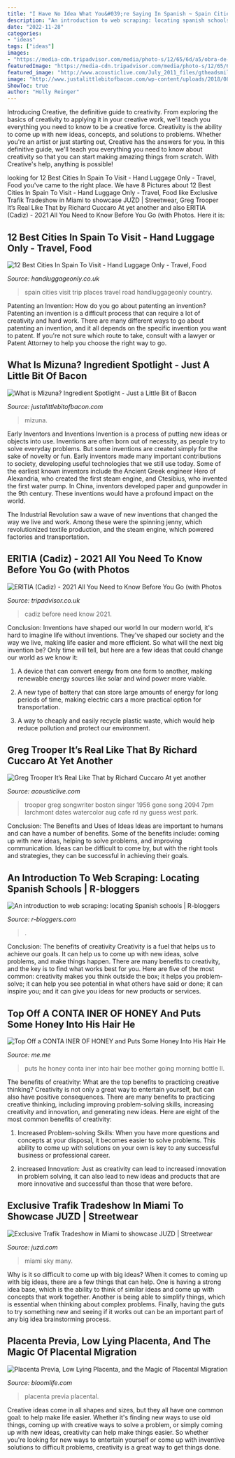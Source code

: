 ```yaml
---
title: "I Have No Idea What You&#039;re Saying In Spanish ~ Spain Cities Visit Trip Places Travel Road Handluggageonly Country"
description: "An introduction to web scraping: locating spanish schools"
date: "2022-11-28"
categories:
- "ideas"
tags: ["ideas"]
images:
- "https://media-cdn.tripadvisor.com/media/photo-s/12/65/6d/a5/obra-de-pintura.jpg"
featuredImage: "https://media-cdn.tripadvisor.com/media/photo-s/12/65/6d/a5/obra-de-pintura.jpg"
featured_image: "http://www.acousticlive.com/July_2011_files/gtheadsmileclr.jpg"
image: "http://www.justalittlebitofbacon.com/wp-content/uploads/2018/08/mizuna-for-facebook.jpg"
ShowToc: true
author: "Holly Reinger"
---
```



Introducing Creative, the definitive guide to creativity. From exploring the basics of creativity to applying it in your creative work, we'll teach you everything you need to know to be a creative force.
Creativity is the ability to come up with new ideas, concepts, and solutions to problems. Whether you're an artist or just starting out, Creative has the answers for you. In this definitive guide, we'll teach you everything you need to know about creativity so that you can start making amazing things from scratch. With Creative's help, anything is possible!

	

		
looking for 12 Best Cities In Spain To Visit - Hand Luggage Only - Travel, Food you've came to the right place. We have 8 Pictures about 12 Best Cities In Spain To Visit - Hand Luggage Only - Travel, Food like Exclusive Trafik Tradeshow in Miami to showcase JUZD | Streetwear, Greg Trooper It’s Real Like That by Richard Cuccaro At yet another and also ERITIA (Cadiz) - 2021 All You Need to Know Before You Go (with Photos. Here it is:
		
    
## 12 Best Cities In Spain To Visit - Hand Luggage Only - Travel, Food

<img loading=lazy src="https://nvl1gttni2-flywheel.netdna-ssl.com/wp-content/uploads/2014/05/HandLuggageOnly-6.jpg" onerror="this.onerror=null;this.src='https://tse2.mm.bing.net/th?id=OIP.X4jEWKTTQjshSNMD0XDCrwHaLH&amp;pid=15.1';" alt="12 Best Cities In Spain To Visit - Hand Luggage Only - Travel, Food">

_Source: handluggageonly.co.uk_

>spain cities visit trip places travel road handluggageonly country. 

	

Patenting an Invention: How do you go about patenting an invention?
Patenting an invention is a difficult process that can require a lot of creativity and hard work. There are many different ways to go about patenting an invention, and it all depends on the specific invention you want to patent. If you're not sure which route to take, consult with a lawyer or Patent Attorney to help you choose the right way to go.

    
## What Is Mizuna? Ingredient Spotlight - Just A Little Bit Of Bacon

<img loading=lazy src="http://www.justalittlebitofbacon.com/wp-content/uploads/2018/08/mizuna-for-facebook.jpg" onerror="this.onerror=null;this.src='https://tse2.mm.bing.net/th?id=OIP.mgZVedMnkB1T0HpnQNSv-gHaD4&amp;pid=15.1';" alt="What is Mizuna? Ingredient Spotlight - Just a Little Bit of Bacon">

_Source: justalittlebitofbacon.com_

>mizuna. 

	

Early Inventors and Inventions
Invention is a process of putting new ideas or objects into use. Inventions are often born out of necessity, as people try to solve everyday problems. But some inventions are created simply for the sake of novelty or fun. Early inventors made many important contributions to society, developing useful technologies that we still use today.
Some of the earliest known inventors include the Ancient Greek engineer Hero of Alexandria, who created the first steam engine, and Ctesibius, who invented the first water pump. In China, inventors developed paper and gunpowder in the 9th century. These inventions would have a profound impact on the world.

The Industrial Revolution saw a wave of new inventions that changed the way we live and work. Among these were the spinning jenny, which revolutionized textile production, and the steam engine, which powered factories and transportation.

    
## ERITIA (Cadiz) - 2021 All You Need To Know Before You Go (with Photos

<img loading=lazy src="https://media-cdn.tripadvisor.com/media/photo-s/12/65/6d/a5/obra-de-pintura.jpg" onerror="this.onerror=null;this.src='https://tse4.mm.bing.net/th?id=OIP.qJfXrHRDiD5ctGSxANrCFAAAAA&amp;pid=15.1';" alt="ERITIA (Cadiz) - 2021 All You Need to Know Before You Go (with Photos">

_Source: tripadvisor.co.uk_

>cadiz before need know 2021. 

	

Conclusion: Inventions have shaped our world
In our modern world, it's hard to imagine life without inventions. They've shaped our society and the way we live, making life easier and more efficient.
So what will the next big invention be? Only time will tell, but here are a few ideas that could change our world as we know it:

1. A device that can convert energy from one form to another, making renewable energy sources like solar and wind power more viable.

2. A new type of battery that can store large amounts of energy for long periods of time, making electric cars a more practical option for transportation.

3. A way to cheaply and easily recycle plastic waste, which would help reduce pollution and protect our environment.

    
## Greg Trooper It’s Real Like That By Richard Cuccaro At Yet Another

<img loading=lazy src="http://www.acousticlive.com/July_2011_files/gtheadsmileclr.jpg" onerror="this.onerror=null;this.src='https://tse3.mm.bing.net/th?id=OIP.19tYgNANZnkvI6cQySWxSgAAAA&amp;pid=15.1';" alt="Greg Trooper It’s Real Like That by Richard Cuccaro At yet another">

_Source: acousticlive.com_

>trooper greg songwriter boston singer 1956 gone song 2094 7pm larchmont dates watercolor aug cafe rd ny guess west park. 

	

Conclusion: The Benefits and Uses of Ideas
Ideas are important to humans and can have a number of benefits. Some of the benefits include: coming up with new ideas, helping to solve problems, and improving communication. Ideas can be difficult to come by, but with the right tools and strategies, they can be successful in achieving their goals.

    
## An Introduction To Web Scraping: Locating Spanish Schools | R-bloggers

<img loading=lazy src="https://codingclubuc3m.rbind.io/post/2020-02-11_files/xml_examples/xml_one.png" onerror="this.onerror=null;this.src='https://tse3.mm.bing.net/th?id=OIP.CFRIrMlfUJfnYJnoboJFvwAAAA&amp;pid=15.1';" alt="An introduction to web scraping: locating Spanish schools | R-bloggers">

_Source: r-bloggers.com_

>. 

	

Conclusion: The benefits of creativity
Creativity is a fuel that helps us to achieve our goals. It can help us to come up with new ideas, solve problems, and make things happen. There are many benefits to creativity, and the key is to find what works best for you. Here are five of the most common: creativity makes you think outside the box; it helps you problem-solve; it can help you see potential in what others have said or done; it can inspire you; and it can give you ideas for new products or services.

    
## Top Off A CONTA INER OF HONEY And Puts Some Honey Into His Hair He

<img loading=lazy src="https://pics.me.me/thumb_top-off-a-conta-iner-of-honey-and-puts-some-65586074.png" onerror="this.onerror=null;this.src='https://tse4.mm.bing.net/th?id=OIP.D6c0QXUowjEbW8x9hHH9YwAAAA&amp;pid=15.1';" alt="Top Off a CONTA INER OF HONEY and Puts Some Honey Into His Hair He">

_Source: me.me_

>puts he honey conta iner into hair bee mother going morning bottle ll. 

	

The benefits of creativity: What are the top benefits to practicing creative thinking?
Creativity is not only a great way to entertain yourself, but can also have positive consequences. There are many benefits to practicing creative thinking, including improving problem-solving skills, increasing creativity and innovation, and generating new ideas. Here are eight of the most common benefits of creativity:
1. Increased Problem-solving Skills: When you have more questions and concepts at your disposal, it becomes easier to solve problems. This ability to come up with solutions on your own is key to any successful business or professional career.

2. increased Innovation: Just as creativity can lead to increased innovation in problem solving, it can also lead to new ideas and products that are more innovative and successful than those that were before.

    
## Exclusive Trafik Tradeshow In Miami To Showcase JUZD | Streetwear

<img loading=lazy src="http://1.bp.blogspot.com/_TQGv9z56Xts/SM2nwY64bkI/AAAAAAAAASs/NrzaGdxqrto/s400/miami-sky.jpg" onerror="this.onerror=null;this.src='https://tse2.mm.bing.net/th?id=OIP.usUmUom6NoEhcoIUHOU66gAAAA&amp;pid=15.1';" alt="Exclusive Trafik Tradeshow in Miami to showcase JUZD | Streetwear">

_Source: juzd.com_

>miami sky many. 

	

Why is it so difficult to come up with big ideas?
When it comes to coming up with big ideas, there are a few things that can help. One is having a strong idea base, which is the ability to think of similar ideas and come up with concepts that work together. Another is being able to simplify things, which is essential when thinking about complex problems. Finally, having the guts to try something new and seeing if it works out can be an important part of any big idea brainstorming process.

    
## Placenta Previa, Low Lying Placenta, And The Magic Of Placental Migration

<img loading=lazy src="https://bloomlife.com/wp-content/uploads/2018/11/GettyImages-694024327_medium-2-1900x1267.jpg" onerror="this.onerror=null;this.src='https://tse1.mm.bing.net/th?id=OIP.vP1cAHm43xIZQGvlGnaZxgHaE8&amp;pid=15.1';" alt="Placenta Previa, Low Lying Placenta, and the Magic of Placental Migration">

_Source: bloomlife.com_

>placenta previa placental. 

	

Creative ideas come in all shapes and sizes, but they all have one common goal: to help make life easier. Whether it's finding new ways to use old things, coming up with creative ways to solve a problem, or simply coming up with new ideas, creativity can help make things easier. So whether you're looking for new ways to entertain yourself or come up with inventive solutions to difficult problems, creativity is a great way to get things done.

